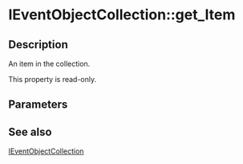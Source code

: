 # IEventObjectCollection::get_Item

## Description

An item in the collection.

This property is read-only.

## Parameters

## See also

[IEventObjectCollection](https://learn.microsoft.com/windows/desktop/api/eventsys/nn-eventsys-ieventobjectcollection)